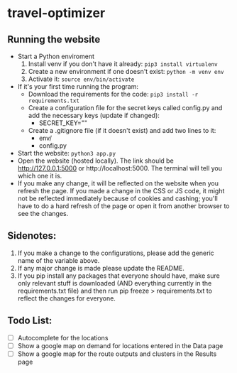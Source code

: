 # travel-optimizer

## Running the website

- Start a Python enviroment
  1. Install venv if you don't have it already: `pip3 install virtualenv`
  2. Create a new environment if one doesn't exist: `python -m venv env`
  3. Activate it: `source env/bin/activate`
- If it's your first time running the program:
  - Download the requirements for the code: `pip3 install -r requirements.txt`
  - Create a configuration file for the secret keys called config.py and add the necessary keys (update if changed):
    - SECRET_KEY="<KEY>"
  - Create a .gitignore file (if it doesn't exist) and add two lines to it:
    - env/
    - config.py
- Start the website: `python3 app.py`
- Open the website (hosted locally). The link should be http://127.0.0.1:5000 or http://localhost:5000. The terminal will tell you which one it is.
- If you make any change, it will be reflected on the website when you refresh the page. If you made a change in the CSS or JS code, it might not be reflected immediately because of cookies and cashing; you'll have to do a hard refresh of the page or open it from another browser to see the changes.

## Sidenotes:

1. If you make a change to the configurations, please add the generic name of the variable above.
2. If any major change is made please update the README.
3. If you pip install any packages that everyone should have, make sure only relevant stuff is downloaded (AND everything currently in the requirements.txt file) and then run pip freeze > requirements.txt to reflect the changes for everyone.

## Todo List:

- [ ] Autocomplete for the locations
- [ ] Show a google map on demand for locations entered in the Data page
- [ ] Show a google map for the route outputs and clusters in the Results page
